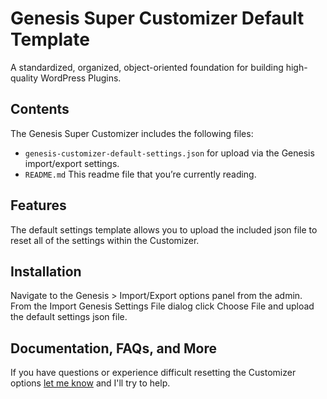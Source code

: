 # Genesis Super Customizer Default Template

A standardized, organized, object-oriented foundation for building high-quality WordPress Plugins.

## Contents

The Genesis Super Customizer includes the following files:

* `genesis-customizer-default-settings.json` for upload via the Genesis import/export settings.
* `README.md` This readme file that you’re currently reading.

## Features

The default settings template allows you to upload the included json file to reset all of the settings within the Customizer.


## Installation

Navigate to the Genesis > Import/Export options panel from the admin. From the Import Genesis Settings File dialog click Choose File and upload the default settings json file.


## Documentation, FAQs, and More

If you have questions or experience difficult resetting the Customizer options [let me know](http://supercustomizer.com/contact/) and I'll try to help.
